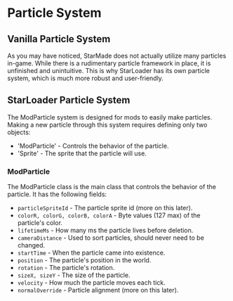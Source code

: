 # Particle System
## Vanilla Particle System
As you may have noticed, StarMade does not actually utilize many particles in-game. While there is a rudimentary particle framework in place, it is unfinished 
and unintuitive. This is why StarLoader has its own particle system, which is much more robust and user-friendly.
## StarLoader Particle System
The ModParticle system is designed for mods to easily make particles. Making a new particle through this system requires defining only two objects:
- 'ModParticle' - Controls the behavior of the particle.
- 'Sprite' - The sprite that the particle will use.
### ModParticle
The ModParticle class is the main class that controls the behavior of the particle. It has the following fields:
- `particleSpriteId` - The particle sprite id (more on this later).
- `colorR, colorG, colorB, colorA` - Byte values (127 max) of the particle's color.
- `lifetimeMs` - How many ms the particle lives before deletion.
- `cameraDistance` - Used to sort particles, should never need to be changed.
- `startTime` - When the particle came into existence.
- `position` - The particle's position in the world.
- `rotation` - The particle's rotation.
- `sizeX, sizeY` - The size of the particle.
- `velocity` - How much the particle moves each tick.
- `normalOverride` - Particle alignment (more on this later).